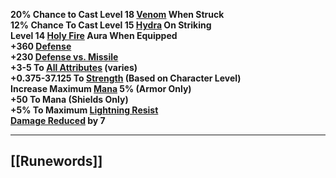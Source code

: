 **20% Chance to Cast Level 18 [Venom](https://diablo.fandom.com/wiki/Venom "Venom") When Struck  
12% Chance To Cast Level 15 [Hydra](https://diablo.fandom.com/wiki/Hydra_(Diablo_II) "Hydra (Diablo II)") On Striking  
Level 14 [Holy Fire](https://diablo.fandom.com/wiki/Holy_Fire "Holy Fire") Aura When Equipped  
+360 [Defense](https://diablo.fandom.com/wiki/Defense "Defense")  
+230 [Defense vs. Missile](https://diablo.fandom.com/wiki/Defense_vs._Missile "Defense vs. Missile")  
+3-5 To [All Attributes](https://diablo.fandom.com/wiki/Character_Attributes "Character Attributes") (varies)  
+0.375-37.125 To [Strength](https://diablo.fandom.com/wiki/Strength "Strength") (Based on Character Level)  
Increase Maximum [Mana](https://diablo.fandom.com/wiki/Mana "Mana") 5% (Armor Only)  
+50 To Mana (Shields Only)  
+5% To Maximum [Lightning Resist](https://diablo.fandom.com/wiki/Lightning_Resist "Lightning Resist")  
[Damage Reduced](https://diablo.fandom.com/wiki/Damage_reduction "Damage reduction") by 7**

---
## [[Runewords]]